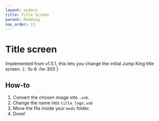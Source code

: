 ```yaml
---
layout: wsdocs
title: Title Screen
parent: Modding
nav_order: 11
---
```


# Title screen 
Implemented from <span class="badge-pill">v1.5.1</span>, this lets you change the initial Jump King title screen.<!-- more -->
{: .fs-6 .fw-300 }

## How-to
1. Convert the chosen image into `.xnb`.
2. Change the name into `title_logo.xnb`
3. Move the file inside your `mods` folder.
4. Done!